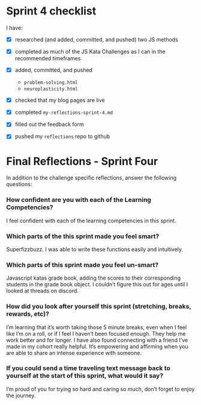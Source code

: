 # Sprint 4 checklist

I have:
- [x] researched (and added, committed, and pushed) two JS methods
- [x] completed as much of the JS Kata Challenges as I can in the recommended timeframes
- [x] added, committed, and pushed 
    - `problem-solving.html` 
    - `neuroplasticity.html` 
- [x] checked that my blog pages are live
- [x] completed `my-reflections-sprint-4.md`
- [x] filled out the feedback form
- [x] pushed my `reflections` repo to github


# Final Reflections - Sprint Four 

In addition to the challenge specific reflections, answer the following questions:

### How confident are you with each of the Learning Competencies?

I feel confident with each of the learning competencies in this sprint.

### Which parts of the this sprint made you feel smart?

Superfizzbuzz. I was able to write these functions easily and intuitively. 


### Which parts of this sprint made you feel un-smart?

Javascript katas grade book, adding the scores to their corresponding students in the grade book object. I couldn’t figure this out for ages until I looked at threads on discord.

### How did you look after yourself this sprint (stretching, breaks, rewards, etc)?

I’m learning that it’s worth taking those 5 minute breaks, even when I feel like I’m on a roll, or if I feel I haven’t been focused enough. They help me work better and for longer. I have also found connecting with a friend I’ve made in my cohort really helpful. It’s empowering and affirming when you are able to share an intense experience with someone.


### If you could send a time traveling text message back to yourself at the start of this sprint, what would it say? 

I’m proud of you for trying so hard and caring so much, don’t forget to enjoy the journey.